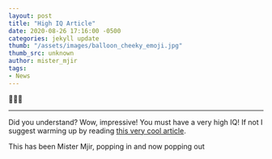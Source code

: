 ```yaml
---
layout: post
title: "High IQ Article"
date: 2020-08-26 17:16:00 -0500
categories: jekyll update
thumb: "/assets/images/balloon_cheeky_emoji.jpg"
thumb_src: unknown
author: mister_mjir
tags:
- News
---
```


🌲🎩🐘

---

Did you understand? Wow, impressive! You must have a very high IQ! If not I suggest warming up by reading
[this very cool article](https://hecrenews.github.io/jekyll/update/2020/08/20/super-cool-article-part-1-of-3.html).

This has been Mister Mjir, popping in and now popping out
